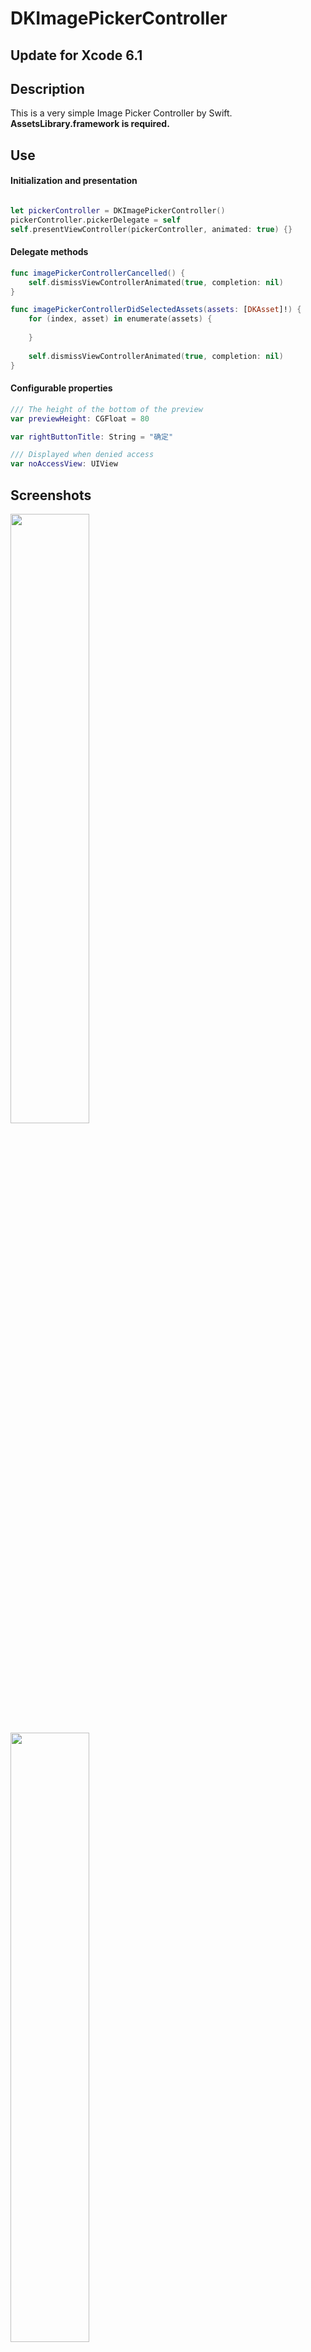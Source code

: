 DKImagePickerController
=======================

Update for Xcode 6.1
---
## Description
This is a very simple Image Picker Controller by Swift.  
**AssetsLibrary.framework is required.**

## Use
#### Initialization and presentation
```swift

let pickerController = DKImagePickerController()
pickerController.pickerDelegate = self
self.presentViewController(pickerController, animated: true) {}
````
#### Delegate methods
```swift
func imagePickerControllerCancelled() {
    self.dismissViewControllerAnimated(true, completion: nil)
}

func imagePickerControllerDidSelectedAssets(assets: [DKAsset]!) {
    for (index, asset) in enumerate(assets) {
        
    }
    
    self.dismissViewControllerAnimated(true, completion: nil)
}

````
#### Configurable properties
```swift
/// The height of the bottom of the preview
var previewHeight: CGFloat = 80

var rightButtonTitle: String = "确定"

/// Displayed when denied access
var noAccessView: UIView
````

## Screenshots
<img width="50%" height="50%" src="https://raw.githubusercontent.com/zhangao0086/DKImagePickerController/master/intro1.PNG" />
<img width="50%" height="50%" src="https://raw.githubusercontent.com/zhangao0086/DKImagePickerController/master/intro2.PNG" />  
<img width="50%" height="50%" src="https://raw.githubusercontent.com/zhangao0086/DKImagePickerController/master/intro3.PNG" />
<img width="50%" height="50%" src="https://raw.githubusercontent.com/zhangao0086/DKImagePickerController/master/intro4.PNG" />  
